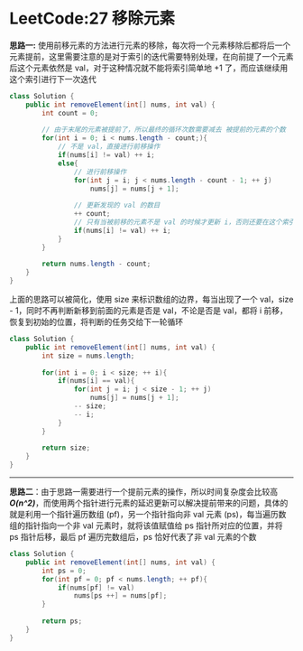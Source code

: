 # LeetCode:27 移除元素

**思路一:** 使用前移元素的方法进行元素的移除，每次将一个元素移除后都将后一个元素提前，这里需要注意的是对于索引的迭代需要特别处理，在向前提了一个元素后这个元素依然是 val，对于这种情况就不能将索引简单地 +1 了，而应该继续用这个索引进行下一次迭代
```java
class Solution {
    public int removeElement(int[] nums, int val) {
        int count = 0;
        
        // 由于末尾的元素被提前了，所以最终的循环次数需要减去 被提前的元素的个数
        for(int i = 0; i < nums.length - count;){
            // 不是 val，直接进行前移操作
            if(nums[i] != val) ++ i;
            else{
                // 进行前移操作
                for(int j = i; j < nums.length - count - 1; ++ j)
                    nums[j] = nums[j + 1];
                
                // 更新发现的 val 的数目
                ++ count;
                // 只有当被前移的元素不是 val 的时候才更新 i，否则还要在这个索引的位置上进行提前的操作
                if(nums[i] != val) ++ i;
            }
        }   
        
        return nums.length - count;
    }
}
```

上面的思路可以被简化，使用 size 来标识数组的边界，每当出现了一个 val，size - 1，同时不再判断新移到前面的元素是否是 val，不论是否是 val，都将 i 前移，恢复到初始的位置，将判断的任务交给下一轮循环

```java
class Solution {
    public int removeElement(int[] nums, int val) {
        int size = nums.length;
        
        for(int i = 0; i < size; ++ i){
            if(nums[i] == val){
                for(int j = i; j < size - 1; ++ j)
                    nums[j] = nums[j + 1];
                -- size;
                -- i;
            }
        }
        
        return size;
    }
}
```

---

**思路二**：由于思路一需要进行一个提前元素的操作，所以时间复杂度会比较高 ***O(n^2)***，而使用两个指针进行元素的延迟更新可以解决提前带来的问题，具体的就是利用一个指针遍历数组 (pf)，另一个指针指向非 val 元素 (ps)，每当遍历数组的指针指向一个非 val 元素时，就将该值赋值给 ps 指针所对应的位置，并将 ps 指针后移，最后 pf 遍历完数组后，ps 恰好代表了非 val 元素的个数
```java
class Solution {
    public int removeElement(int[] nums, int val) {
        int ps = 0;
        for(int pf = 0; pf < nums.length; ++ pf){
            if(nums[pf] != val)
                nums[ps ++] = nums[pf];
        }
        
        return ps;
    }
}
```